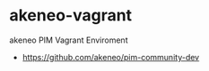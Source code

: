 akeneo-vagrant
==============

akeneo PIM Vagrant Enviroment

* https://github.com/akeneo/pim-community-dev
